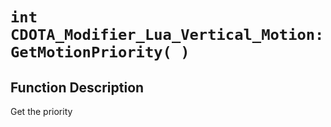 # `int CDOTA_Modifier_Lua_Vertical_Motion:GetMotionPriority( )`
## Function Description
Get the priority
